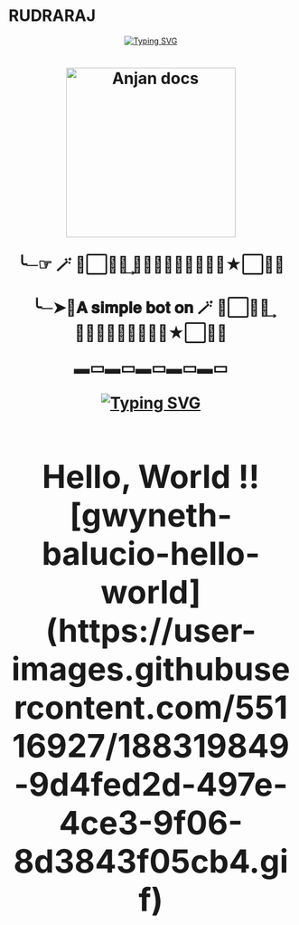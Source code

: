 # RUDRARAJ 
<div align="center">
<a href="https://git.io/typing-svg"><img src="https://readme-typing-svg.demolab.com?font=Ribeye&size=50&pause=1000&color=F710B1&center=true&width=910&height=100&lines=I'M+𓆩‎𝐌𝐫.𝐀𝐧𝐣𝐚𝐧𓆪;Multi+Device+Whatsapp+Bot;Coded+By+A-N-J-A-N" alt="Typing SVG" /></a>
<h1 align="center">
  
<p align="center"> 

<p align="center">
  <a href="https://wa.me/919883457657?text=𝑯𝒆𝒍𝒍𝒐  𝑩𝒓𝒐...𝑰 𝑨𝒎 𝒀𝒐𝒖𝒓 𝑩𝒊𝒈 𝑭𝒂𝒏 ❤️✨">
    <img alt="Anjan docs" height="300" src="https://telegra.ph/file/f821845f00264f88952cb.jpg">
  </a>
</p>
               
  ╰─☞︎︎︎ 🪄 ❯⃞✰ꪶ͢ 𝗥𝘂𝗱𝗿𝗮𝗿𝗮𝗷✰★⃞❯🎈
  
  ╰─➤📡𝐀 𝐬𝐢𝐦𝐩𝐥𝐞 𝐛𝐨𝐭 𝐨𝐧 🪄 ❯⃞✰ꪶ͢ 𝗥𝘂𝗱𝗿𝗮𝗿𝗮𝗷✰★⃞❯🎈
 
 ▬▭▬▭▬▭▬▭▬▭


<div align="center">
<a href="https://git.io/typing-svg"><img src="https://readme-typing-svg.demolab.com?font=Ribeye&size=50&pause=1000&color=F710B1&center=true&width=910&height=100&lines=I'M+Mr.Rudraraj;BOT+WAS+COMMING+SOON" alt="Typing SVG" /></a>
<h1 align="center">
Hello, World !![gwyneth-balucio-hello-world](https://user-images.githubusercontent.com/55116927/188319849-9d4fed2d-497e-4ce3-9f06-8d3843f05cb4.gif)
